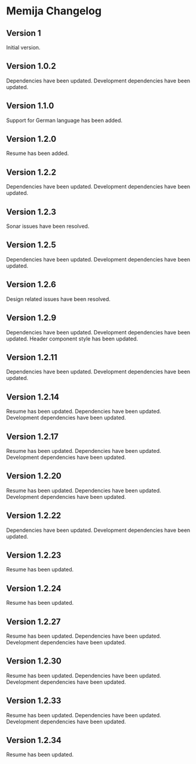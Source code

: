 # Memija Changelog

## Version 1

Initial version.

## Version 1.0.2

Dependencies have been updated.
Development dependencies have been updated.

## Version 1.1.0

Support for German language has been added.

## Version 1.2.0

Resume has been added.

## Version 1.2.2

Dependencies have been updated.
Development dependencies have been updated.

## Version 1.2.3

Sonar issues have been resolved.

## Version 1.2.5

Dependencies have been updated.
Development dependencies have been updated.

## Version 1.2.6

Design related issues have been resolved.

## Version 1.2.9

Dependencies have been updated.
Development dependencies have been updated.
Header component style has been updated.

## Version 1.2.11

Dependencies have been updated.
Development dependencies have been updated.

## Version 1.2.14

Resume has been updated.
Dependencies have been updated.
Development dependencies have been updated.

## Version 1.2.17

Resume has been updated.
Dependencies have been updated.
Development dependencies have been updated.

## Version 1.2.20

Resume has been updated.
Dependencies have been updated.
Development dependencies have been updated.

## Version 1.2.22

Dependencies have been updated.
Development dependencies have been updated.

## Version 1.2.23

Resume has been updated.

## Version 1.2.24

Resume has been updated.

## Version 1.2.27

Resume has been updated.
Dependencies have been updated.
Development dependencies have been updated.

## Version 1.2.30

Resume has been updated.
Dependencies have been updated.
Development dependencies have been updated.

## Version 1.2.33

Resume has been updated.
Dependencies have been updated.
Development dependencies have been updated.

## Version 1.2.34

Resume has been updated.

